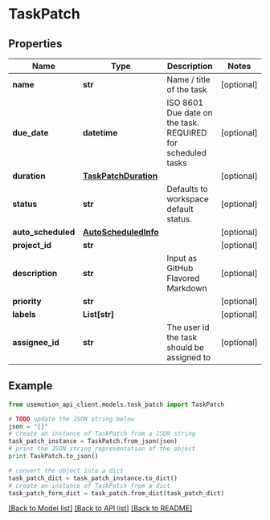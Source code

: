 # TaskPatch


## Properties
Name | Type | Description | Notes
------------ | ------------- | ------------- | -------------
**name** | **str** | Name / title of the task | [optional] 
**due_date** | **datetime** | ISO 8601 Due date on the task. REQUIRED for scheduled tasks | [optional] 
**duration** | [**TaskPatchDuration**](TaskPatchDuration.md) |  | [optional] 
**status** | **str** | Defaults to workspace default status. | [optional] 
**auto_scheduled** | [**AutoScheduledInfo**](AutoScheduledInfo.md) |  | [optional] 
**project_id** | **str** |  | [optional] 
**description** | **str** | Input as GitHub Flavored Markdown | [optional] 
**priority** | **str** |  | [optional] 
**labels** | **List[str]** |  | [optional] 
**assignee_id** | **str** | The user id the task should be assigned to | [optional] 

## Example

```python
from usemotion_api_client.models.task_patch import TaskPatch

# TODO update the JSON string below
json = "{}"
# create an instance of TaskPatch from a JSON string
task_patch_instance = TaskPatch.from_json(json)
# print the JSON string representation of the object
print TaskPatch.to_json()

# convert the object into a dict
task_patch_dict = task_patch_instance.to_dict()
# create an instance of TaskPatch from a dict
task_patch_form_dict = task_patch.from_dict(task_patch_dict)
```
[[Back to Model list]](../README.md#documentation-for-models) [[Back to API list]](../README.md#documentation-for-api-endpoints) [[Back to README]](../README.md)



